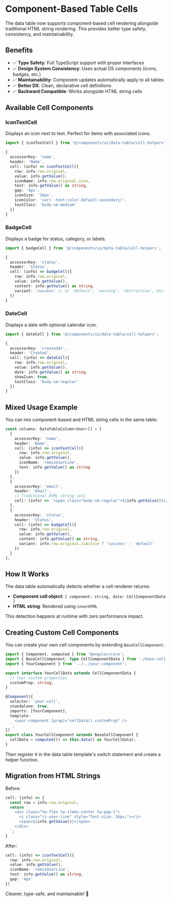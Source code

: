# Component-Based Table Cells

The data table now supports component-based cell rendering alongside traditional HTML string rendering. This provides better type safety, consistency, and maintainability.

## Benefits

- ✅ **Type Safety**: Full TypeScript support with proper interfaces
- ✅ **Design System Consistency**: Uses actual DS components (icons, badges, etc.)
- ✅ **Maintainability**: Component updates automatically apply to all tables
- ✅ **Better DX**: Clean, declarative cell definitions
- ✅ **Backward Compatible**: Works alongside HTML string cells

## Available Cell Components

### IconTextCell

Displays an icon next to text. Perfect for items with associated icons.

```typescript
import { iconTextCell } from '@/components/ui/data-table/cell-helpers';

{
  accessorKey: 'name',
  header: 'Name',
  cell: (info) => iconTextCell({
    row: info.row.original,
    value: info.getValue(),
    iconName: info.row.original.icon,
    text: info.getValue() as string,
    gap: '4px',
    iconSize: '16px',
    iconColor: 'var(--text-color-default-secondary)',
    textClass: 'body-sm-medium'
  })
}
```

### BadgeCell

Displays a badge for status, category, or labels.

```typescript
import { badgeCell } from '@/components/ui/data-table/cell-helpers';

{
  accessorKey: 'status',
  header: 'Status',
  cell: (info) => badgeCell({
    row: info.row.original,
    value: info.getValue(),
    content: info.getValue() as string,
    variant: 'success' // or 'default', 'warning', 'destructive', etc.
  })
}
```

### DateCell

Displays a date with optional calendar icon.

```typescript
import { dateCell } from '@/components/ui/data-table/cell-helpers';

{
  accessorKey: 'createdAt',
  header: 'Created',
  cell: (info) => dateCell({
    row: info.row.original,
    value: info.getValue(),
    date: info.getValue() as string,
    showIcon: true,
    textClass: 'body-sm-regular'
  })
}
```

## Mixed Usage Example

You can mix component-based and HTML string cells in the same table:

```typescript
const columns: DataTableColumn<User>[] = [
  {
    accessorKey: 'name',
    header: 'Name',
    cell: (info) => iconTextCell({
      row: info.row.original,
      value: info.getValue(),
      iconName: 'remixUserLine',
      text: info.getValue() as string
    })
  },
  {
    accessorKey: 'email',
    header: 'Email',
    // Traditional HTML string cell
    cell: (info) => `<span class="body-sm-regular">${info.getValue()}</span>`
  },
  {
    accessorKey: 'status',
    header: 'Status',
    cell: (info) => badgeCell({
      row: info.row.original,
      value: info.getValue(),
      content: info.getValue() as string,
      variant: info.row.original.isActive ? 'success' : 'default'
    })
  }
];
```

## How It Works

The data table automatically detects whether a cell renderer returns:
- **Component cell object**: `{ component: string, data: CellComponentData }`
- **HTML string**: Rendered using `innerHTML`

This detection happens at runtime with zero performance impact.

## Creating Custom Cell Components

You can create your own cell components by extending `BaseCellComponent`:

```typescript
import { Component, computed } from '@angular/core';
import { BaseCellComponent, type CellComponentData } from './base-cell.component';
import { YourComponent } from '../../your-component';

export interface YourCellData extends CellComponentData {
  // Your custom properties
  customProp: string;
}

@Component({
  selector: 'your-cell',
  standalone: true,
  imports: [YourComponent],
  template: `
    <your-component [prop]="cellData().customProp" />
  `,
})
export class YourCellComponent extends BaseCellComponent {
  cellData = computed(() => this.data() as YourCellData);
}
```

Then register it in the data table template's switch statement and create a helper function.

## Migration from HTML Strings

Before:
```typescript
cell: (info) => {
  const row = info.row.original;
  return `
    <div class="tw-flex tw-items-center tw-gap-1">
      <i class="ri-user-line" style="font-size: 16px;"></i>
      <span>${info.getValue()}</span>
    </div>
  `;
}
```

After:
```typescript
cell: (info) => iconTextCell({
  row: info.row.original,
  value: info.getValue(),
  iconName: 'remixUserLine',
  text: info.getValue() as string,
  gap: '4px'
})
```

Cleaner, type-safe, and maintainable! 🎉

